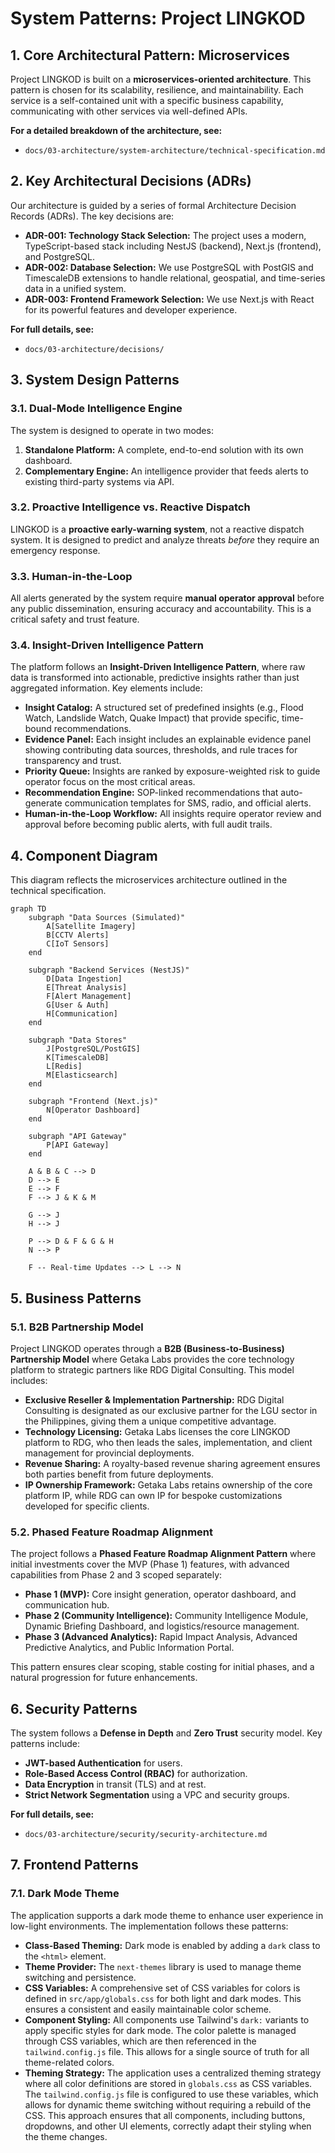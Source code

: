 # System Patterns: Project LINGKOD

## 1. Core Architectural Pattern: Microservices

Project LINGKOD is built on a **microservices-oriented architecture**. This pattern is chosen for its scalability, resilience, and maintainability. Each service is a self-contained unit with a specific business capability, communicating with other services via well-defined APIs.

**For a detailed breakdown of the architecture, see:**
- `docs/03-architecture/system-architecture/technical-specification.md`

## 2. Key Architectural Decisions (ADRs)

Our architecture is guided by a series of formal Architecture Decision Records (ADRs). The key decisions are:

- **ADR-001: Technology Stack Selection:** The project uses a modern, TypeScript-based stack including NestJS (backend), Next.js (frontend), and PostgreSQL.
- **ADR-002: Database Selection:** We use PostgreSQL with PostGIS and TimescaleDB extensions to handle relational, geospatial, and time-series data in a unified system.
- **ADR-003: Frontend Framework Selection:** We use Next.js with React for its powerful features and developer experience.

**For full details, see:**
- `docs/03-architecture/decisions/`

## 3. System Design Patterns

### 3.1. Dual-Mode Intelligence Engine

The system is designed to operate in two modes:
1.  **Standalone Platform:** A complete, end-to-end solution with its own dashboard.
2.  **Complementary Engine:** An intelligence provider that feeds alerts to existing third-party systems via API.

### 3.2. Proactive Intelligence vs. Reactive Dispatch

LINGKOD is a **proactive early-warning system**, not a reactive dispatch system. It is designed to predict and analyze threats *before* they require an emergency response.

### 3.3. Human-in-the-Loop

All alerts generated by the system require **manual operator approval** before any public dissemination, ensuring accuracy and accountability. This is a critical safety and trust feature.

### 3.4. Insight-Driven Intelligence Pattern

The platform follows an **Insight-Driven Intelligence Pattern**, where raw data is transformed into actionable, predictive insights rather than just aggregated information. Key elements include:
*   **Insight Catalog:** A structured set of predefined insights (e.g., Flood Watch, Landslide Watch, Quake Impact) that provide specific, time-bound recommendations.
*   **Evidence Panel:** Each insight includes an explainable evidence panel showing contributing data sources, thresholds, and rule traces for transparency and trust.
*   **Priority Queue:** Insights are ranked by exposure-weighted risk to guide operator focus on the most critical areas.
*   **Recommendation Engine:** SOP-linked recommendations that auto-generate communication templates for SMS, radio, and official alerts.
*   **Human-in-the-Loop Workflow:** All insights require operator review and approval before becoming public alerts, with full audit trails.

## 4. Component Diagram

This diagram reflects the microservices architecture outlined in the technical specification.

```mermaid
graph TD
    subgraph "Data Sources (Simulated)"
        A[Satellite Imagery]
        B[CCTV Alerts]
        C[IoT Sensors]
    end

    subgraph "Backend Services (NestJS)"
        D[Data Ingestion]
        E[Threat Analysis]
        F[Alert Management]
        G[User & Auth]
        H[Communication]
    end

    subgraph "Data Stores"
        J[PostgreSQL/PostGIS]
        K[TimescaleDB]
        L[Redis]
        M[Elasticsearch]
    end

    subgraph "Frontend (Next.js)"
        N[Operator Dashboard]
    end

    subgraph "API Gateway"
        P[API Gateway]
    end

    A & B & C --> D
    D --> E
    E --> F
    F --> J & K & M
    
    G --> J
    H --> J

    P --> D & F & G & H
    N --> P

    F -- Real-time Updates --> L --> N
```

## 5. Business Patterns

### 5.1. B2B Partnership Model

Project LINGKOD operates through a **B2B (Business-to-Business) Partnership Model** where Getaka Labs provides the core technology platform to strategic partners like RDG Digital Consulting. This model includes:

*   **Exclusive Reseller & Implementation Partnership:** RDG Digital Consulting is designated as our exclusive partner for the LGU sector in the Philippines, giving them a unique competitive advantage.
*   **Technology Licensing:** Getaka Labs licenses the core LINGKOD platform to RDG, who then leads the sales, implementation, and client management for provincial deployments.
*   **Revenue Sharing:** A royalty-based revenue sharing agreement ensures both parties benefit from future deployments.
*   **IP Ownership Framework:** Getaka Labs retains ownership of the core platform IP, while RDG can own IP for bespoke customizations developed for specific clients.

### 5.2. Phased Feature Roadmap Alignment

The project follows a **Phased Feature Roadmap Alignment Pattern** where initial investments cover the MVP (Phase 1) features, with advanced capabilities from Phase 2 and 3 scoped separately:

*   **Phase 1 (MVP):** Core insight generation, operator dashboard, and communication hub.
*   **Phase 2 (Community Intelligence):** Community Intelligence Module, Dynamic Briefing Dashboard, and logistics/resource management.
*   **Phase 3 (Advanced Analytics):** Rapid Impact Analysis, Advanced Predictive Analytics, and Public Information Portal.

This pattern ensures clear scoping, stable costing for initial phases, and a natural progression for future enhancements.

## 6. Security Patterns

The system follows a **Defense in Depth** and **Zero Trust** security model. Key patterns include:

- **JWT-based Authentication** for users.
- **Role-Based Access Control (RBAC)** for authorization.
- **Data Encryption** in transit (TLS) and at rest.
- **Strict Network Segmentation** using a VPC and security groups.

**For full details, see:**
- `docs/03-architecture/security/security-architecture.md`

## 7. Frontend Patterns

### 7.1. Dark Mode Theme

The application supports a dark mode theme to enhance user experience in low-light environments. The implementation follows these patterns:

- **Class-Based Theming:** Dark mode is enabled by adding a `dark` class to the `<html>` element.
- **Theme Provider:** The `next-themes` library is used to manage theme switching and persistence.
- **CSS Variables:** A comprehensive set of CSS variables for colors is defined in `src/app/globals.css` for both light and dark modes. This ensures a consistent and easily maintainable color scheme.
- **Component Styling:** All components use Tailwind's `dark:` variants to apply specific styles for dark mode. The color palette is managed through CSS variables, which are then referenced in the `tailwind.config.js` file. This allows for a single source of truth for all theme-related colors.
- **Theming Strategy:** The application uses a centralized theming strategy where all color definitions are stored in `globals.css` as CSS variables. The `tailwind.config.js` file is configured to use these variables, which allows for dynamic theme switching without requiring a rebuild of the CSS. This approach ensures that all components, including buttons, dropdowns, and other UI elements, correctly adapt their styling when the theme changes.
